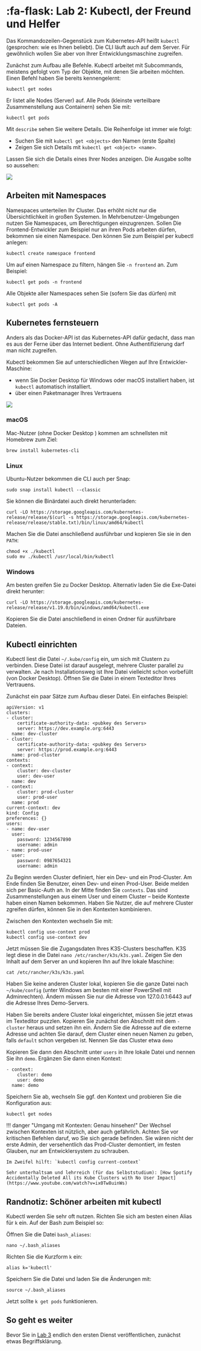 # :fa-flask: Lab 2: Kubectl, der Freund und Helfer

Das Kommandozeilen-Gegenstück zum Kubernetes-API heißt `kubectl` (gesprochen: wie es Ihnen beliebt). Die CLI läuft auch auf dem Server. Für gewöhnlich wollen Sie aber von Ihrer Entwicklungsmaschine zugreifen.

Zunächst zum Aufbau alle Befehle. Kubectl arbeitet mit Subcommands, meistens gefolgt vom Typ der Objekte, mit denen Sie arbeiten möchten. Einen Befehl haben Sie bereits kennengelernt:

```
kubectl get nodes
```

Er listet alle Nodes (Server) auf. Alle Pods (kleinste verteilbare Zusammenstellung aus Containern) sehen Sie mit:

```
kubectl get pods
```

Mit `describe` sehen Sie weitere Details. Die Reihenfolge ist immer wie folgt:

* Suchen Sie mit `kubectl get <objects>` den Namen (erste Spalte)
* Zeigen Sie sich Details mit `kubectl get <object> <name>`.

Lassen Sie sich die Details eines Ihrer Nodes anzeigen. Die Ausgabe sollte so aussehen:

![ ](./describe_node.png)

## Arbeiten mit Namespaces

Namespaces unterteilen Ihr Cluster. Das erhöht nicht nur die Übersichtlichkeit in großen Systemen. In Mehrbenutzer-Umgebungen nutzen Sie Namespaces, um Berechtigungen einzugrenzen. Sollen Die Frontend-Entwickler zum Beispiel nur an ihren Pods arbeiten dürfen, bekommen sie einen Namespace. Den können Sie zum Beispiel per kubectl anlegen:

```
kubectl create namespace frontend
```

Um auf einen Namespace zu filtern, hängen Sie `-n frontend` an. Zum Beispiel:

```
kubectl get pods -n frontend
```

Alle Objekte aller Namespaces sehen Sie (sofern Sie das dürfen) mit

```
kubectl get pods -A
```

## Kubernetes fernsteuern

Anders als das Docker-API ist das Kubernetes-API dafür gedacht, dass man es aus der Ferne über das Internet bedient. Ohne Authentifizierung darf man nicht zugreifen.

Kubectl bekommen Sie auf unterschiedlichen Wegen auf Ihre Entwickler-Maschine:

* wenn Sie Docker Desktop für Windows oder macOS installiert haben, ist `kubectl` automatisch installiert.
* über einen Paketmanager Ihres Vertrauens

![ ](docker.png)

### macOS

Mac-Nutzer (ohne Docker Desktop ) kommen am schnellsten mit Homebrew zum Ziel:

```
brew install kubernetes-cli
```

### Linux 
Ubuntu-Nutzer bekommen die CLI auch per Snap:

```
sudo snap install kubectl --classic
```

Sie können die Binärdatei auch direkt herunterladen:

```
curl -LO https://storage.googleapis.com/kubernetes-release/release/$(curl -s https://storage.googleapis.com/kubernetes-release/release/stable.txt)/bin/linux/amd64/kubectl
```

Machen Sie die Datei anschließend ausführbar und kopieren Sie sie in den `PATH`:

```
chmod +x ./kubectl
sudo mv ./kubectl /usr/local/bin/kubectl
```

### Windows

Am besten greifen Sie zu Docker Desktop. Alternativ laden Sie die Exe-Datei direkt herunter:

```
curl -LO https://storage.googleapis.com/kubernetes-release/release/v1.19.0/bin/windows/amd64/kubectl.exe
```

Kopieren Sie die Datei anschließend in einen Ordner für ausführbare Dateien.


## Kubectl einrichten

Kubectl liest die Datei `~/.kube/config` ein, um sich mit Clustern zu verbinden. Diese Datei ist darauf ausgelegt, mehrere Cluster parallel zu verwalten. Je nach Installationsweg ist Ihre Datei vielleicht schon vorbefüllt (von Docker Desktop). Öffnen Sie die Datei in einem Texteditor Ihres Vertrauens.

Zunächst ein paar Sätze zum Aufbau dieser Datei. Ein einfaches Beispiel:

```
apiVersion: v1
clusters:
- cluster:
    certificate-authority-data: <pubkey des Servers>
    server: https://dev.example.org:6443
  name: dev-cluster
- cluster:
    certificate-authority-data: <pubkey des Servers>
    server: https://prod.example.org:6443
  name: prod-cluster
contexts:
- context:
    cluster: dev-cluster
    user: dev-user
  name: dev
- context:
    cluster: prod-cluster
    user: prod-user
  name: prod
current-context: dev
kind: Config
preferences: {}
users:
- name: dev-user
  user:
    password: 1234567890
    username: admin
- name: prod-user
  user:
    password: 0987654321
    username: admin
```

Zu Beginn werden Cluster definiert, hier ein Dev- und ein Prod-Cluster. Am Ende finden Sie Benutzer, einen Dev- und einen Prod-User. Beide melden sich per Basic-Auth an. In der Mitte finden Sie `contexts`. Das sind Zusammenstellungen aus einem User und einem Cluster – beide Kontexte haben einen Namen bekommen. Haben Sie Nutzer, die auf mehrere Cluster zgreifen dürfen, können Sie in den Kontexten kombinieren.

Zwischen den Kontexten wechseln Sie mit:

```
kubectl config use-context prod
kubectl config use-context dev
```

Jetzt müssen Sie die Zugangsdaten Ihres K3S-Clusters beschaffen. K3S legt diese in die Datei `nano /etc/rancher/k3s/k3s.yaml`. Zeigen Sie den Inhalt auf dem Server an und kopieren Ihn auf Ihre lokale Maschine:

```
cat /etc/rancher/k3s/k3s.yaml
```

Haben Sie keine anderen Cluster lokal, kopieren Sie die ganze Datei nach `~/kube/config` (unter Windows am besten mit einer PowerShell mit Adminrechten). Ändern müssen Sie nur die Adresse von 127.0.0.1:6443 auf die Adresse Ihres Demo-Servers.

Haben Sie bereits andere Cluster lokal eingerichtet, müssen Sie jetzt etwas im Texteditor puzzlen. Kopieren Sie zunächst den Abschnitt mit  dem `-cluster` heraus und setzen ihn ein. Ändern Sie die Adresse auf die externe Adresse und achten Sie darauf, dem Cluster einen neuen Namen zu geben, falls `default` schon vergeben ist. Nennen Sie das Cluster etwa `demo`

Kopieren Sie dann den Abschnitt unter `users` in Ihre lokale Datei und nennen Sie ihn `demo`. Ergänzen Sie dann einen Kontext:

```
- context:
    cluster: demo
    user: demo
  name: demo
```

Speichern Sie ab, wechseln Sie ggf. den Kontext und probieren Sie die Konfiguration aus:

```
kubectl get nodes
```

!!! danger "Umgang mit Kontexten: Genau hinsehen!"
    Der Wechsel zwischen Kontexten ist nützlich, aber auch gefährlich. Achten Sie vor kritischen Befehlen daruf, wo Sie sich gerade befinden. Sie wären nicht der erste Admin, der versehentlich das Prod-Cluster demontiert, im festen Glauben, nur am Entwicklersystem zu schrauben.

    Im Zweifel hilft: `kubectl config current-context`

    Sehr unterhaltsam und lehrreich (für das Selbststudium): [How Spotify Accidentally Deleted All its Kube Clusters with No User Impact](https://www.youtube.com/watch?v=ix0Tw8uinWs)

## Randnotiz: Schöner arbeiten mit kubectl

Kubectl werden Sie sehr oft nutzen. Richten Sie sich am besten einen Alias für `k` ein. Auf der Bash zum Beispiel so:

Öffnen Sie die Datei `bash_aliases`:

```
nano ~/.bash_aliases
```

Richten Sie die Kurzform `k` ein:

```
alias k='kubectl'
```

Speichern Sie die Datei und laden Sie die Änderungen mit:

```
source ~/.bash_aliases
```

Jetzt sollte `k get pods` funktionieren.

## So geht es weiter

Bevor Sie in [Lab 3](../lab3) endlich den ersten Dienst veröffentlichen, zunächst etwas Begriffsklärung.